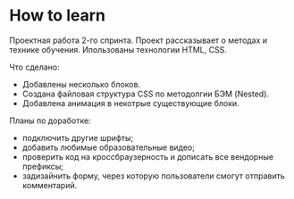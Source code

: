 # How to learn
Проектная работа 2-го спринта.
Проект рассказывает о методах и технике обучения.
Ипользованы технологии HTML, CSS.

Что сделано:
* Добавлены несколько блоков.
* Создана файловая структура CSS по методолгии БЭМ (Nested).
* Добавлена анимация в некотрые существующие блоки.

Планы по доработке:
* подключить другие шрифты;
* добавить любимые образовательные видео;
* проверить код на кроссбраузерность и дописать все вендорные префиксы;
* задизайнить форму, через которую пользователи смогут отправить комментарий.

